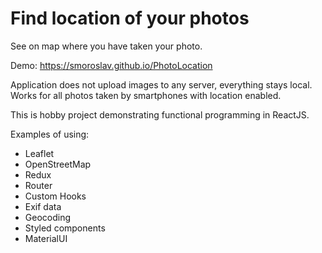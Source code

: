 # Find location of your photos

See on map where you have taken your photo.  







Demo: https://smoroslav.github.io/PhotoLocation

Application does not upload images to any server, everything stays local.  
Works for all photos taken by smartphones with location enabled.  



This is hobby project demonstrating functional programming in ReactJS.

Examples of using:  
- Leaflet
- OpenStreetMap
- Redux
- Router
- Custom Hooks
- Exif data
- Geocoding
- Styled components
- MaterialUI

